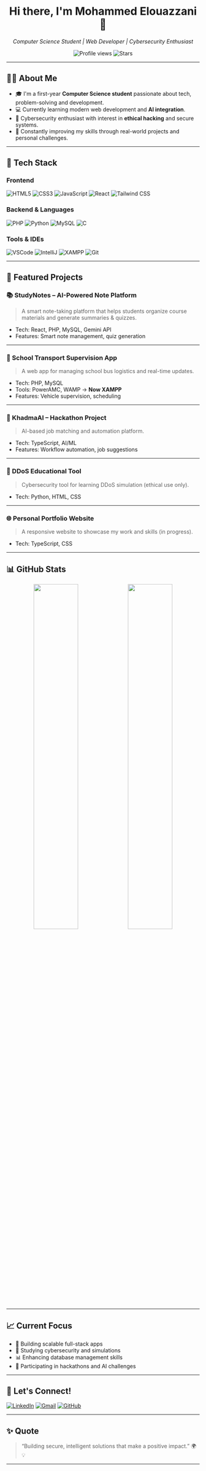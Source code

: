 <!-- Banner -->
<h1 align="center">Hi there, I'm Mohammed Elouazzani 👋</h1>
<p align="center">
  <i>Computer Science Student | Web Developer | Cybersecurity Enthusiast</i>
</p>

<p align="center">
  <img src="https://komarev.com/ghpvc/?username=elouazzani-dev&style=flat-square&color=blue" alt="Profile views" />
  <img alt="Stars" src="https://img.shields.io/github/stars/elouazzani-dev?style=flat-square&label=Stars"/>
</p>

---

## 👨‍💻 About Me

- 🎓 I'm a first-year **Computer Science student** passionate about tech, problem-solving and development.
- 💻 Currently learning modern web development and **AI integration**.
- 🔐 Cybersecurity enthusiast with interest in **ethical hacking** and secure systems.
- 🧠 Constantly improving my skills through real-world projects and personal challenges.

---

## 🔧 Tech Stack

### Frontend
![HTML5](https://img.shields.io/badge/HTML5-E34F26?style=flat-square&logo=html5&logoColor=white)
![CSS3](https://img.shields.io/badge/CSS3-1572B6?style=flat-square&logo=css3&logoColor=white)
![JavaScript](https://img.shields.io/badge/JavaScript-F7DF1E?style=flat-square&logo=javascript&logoColor=black)
![React](https://img.shields.io/badge/React-61DAFB?style=flat-square&logo=react&logoColor=black)
![Tailwind CSS](https://img.shields.io/badge/Tailwind_CSS-38B2AC?style=flat-square&logo=tailwind-css&logoColor=white)

### Backend & Languages
![PHP](https://img.shields.io/badge/PHP-777BB4?style=flat-square&logo=php&logoColor=white)
![Python](https://img.shields.io/badge/Python-3776AB?style=flat-square&logo=python&logoColor=white)
![MySQL](https://img.shields.io/badge/MySQL-005C84?style=flat-square&logo=mysql&logoColor=white)
![C](https://img.shields.io/badge/C-00599C?style=flat-square&logo=c&logoColor=white)

### Tools & IDEs
![VSCode](https://img.shields.io/badge/VS%20Code-007ACC?style=flat-square&logo=visual-studio-code&logoColor=white)
![IntelliJ](https://img.shields.io/badge/IntelliJ%20IDEA-000000?style=flat-square&logo=intellij-idea&logoColor=white)
![XAMPP](https://img.shields.io/badge/XAMPP-FB7A24?style=flat-square&logo=xampp&logoColor=white)
![Git](https://img.shields.io/badge/Git-F05032?style=flat-square&logo=git&logoColor=white)

---

## 🚀 Featured Projects

### 📚 StudyNotes – AI-Powered Note Platform
> A smart note-taking platform that helps students organize course materials and generate summaries & quizzes.

- Tech: React, PHP, MySQL, Gemini API
- Features: Smart note management, quiz generation

---

### 🚗 School Transport Supervision App
> A web app for managing school bus logistics and real-time updates.

- Tech: PHP, MySQL
- Tools: PowerAMC, WAMP → **Now XAMPP**
- Features: Vehicle supervision, scheduling

---

### 🤖 KhadmaAI – Hackathon Project
> AI-based job matching and automation platform.

- Tech: TypeScript, AI/ML
- Features: Workflow automation, job suggestions

---

### 🧠 DDoS Educational Tool
> Cybersecurity tool for learning DDoS simulation (ethical use only).

- Tech: Python, HTML, CSS

---

### 🌐 Personal Portfolio Website
> A responsive website to showcase my work and skills (in progress).

- Tech: TypeScript, CSS

---

## 📊 GitHub Stats

<p align="center">
  <img src="https://github-readme-stats.vercel.app/api?username=elouazzani-dev&show_icons=true&theme=github_dark" width="48%"/>
  <img src="https://github-readme-stats.vercel.app/api/top-langs/?username=elouazzani-dev&layout=compact&theme=github_dark" width="48%"/>
</p>

---

## 📈 Current Focus

- 🧱 Building scalable full-stack apps
- 🔐 Studying cybersecurity and simulations
- 📊 Enhancing database management skills
- 🤝 Participating in hackathons and AI challenges

---

## 🤝 Let's Connect!

[![LinkedIn](https://img.shields.io/badge/LinkedIn-blue?style=for-the-badge&logo=linkedin&logoColor=white)](https://www.linkedin.com/in/elouazzani-mohammed-556b03343)
[![Gmail](https://img.shields.io/badge/Gmail-D14836?style=for-the-badge&logo=gmail&logoColor=white)](mailto:mohammedelouazzani.dev@gmail.com)
[![GitHub](https://img.shields.io/badge/GitHub-000?style=for-the-badge&logo=github&logoColor=white)](https://github.com/Mohammed-ES)

---

## ✨ Quote

> “Building secure, intelligent solutions that make a positive impact.” 🌍💡

---
